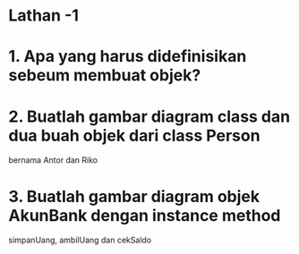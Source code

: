 
# Lathan -1
# 1. Apa yang harus didefinisikan sebeum membuat objek?
# 2. Buatlah gambar diagram class dan dua buah objek dari class Person
bernama Antor dan Riko
# 3. Buatlah gambar diagram objek AkunBank dengan instance method
simpanUang, ambilUang dan cekSaldo
